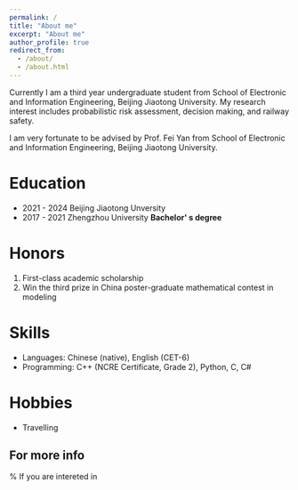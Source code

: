 ```yaml
---
permalink: /
title: "About me"
excerpt: "About me"
author_profile: true
redirect_from: 
  - /about/
  - /about.html
---
```


Currently I am a third year undergraduate student from School of Electronic and Information Engineering, Beijing Jiaotong University. My research interest includes probabilistic risk assessment, decision making, and railway safety.

I am very fortunate to be advised by Prof. Fei Yan from School of Electronic and Information Engineering, Beijing Jiaotong University.

Education
======
* 2021 - 2024 Beijing Jiaotong Unversity 
* 2017 - 2021 Zhengzhou University **Bachelor' s degree**

Honors
======
1. First-class academic scholarship
2. Win the third prize in China poster-graduate mathematical contest in modeling 

Skills
======
* Languages: Chinese (native), English (CET-6)
* Programming: C++ (NCRE Certificate, Grade 2), Python, C, C#

Hobbies
======
* Travelling

For more info
-----

% If you are intereted in 
